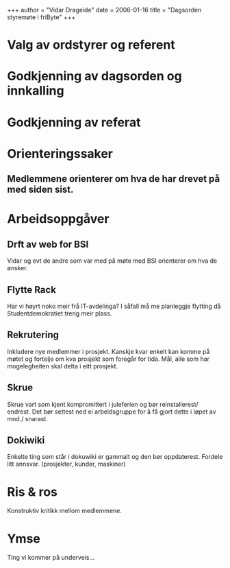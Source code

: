 +++
author = "Vidar Drageide"
date = 2006-01-16
title = "Dagsorden styremøte i friByte"
+++

# Valg av ordstyrer og referent

# Godkjenning av dagsorden og innkalling

# Godkjenning av referat

# Orienteringssaker

## Medlemmene orienterer om hva de har drevet på med siden sist.

# Arbeidsoppgåver

## Drft av web for BSI

Vidar og evt de andre som var med på møte med BSI orienterer om hva de
ønsker.

## Flytte Rack

Har vi høyrt noko meir frå IT-avdelinga? I såfall må me planleggje
flytting då Studentdemokratiet treng meir plass.

## Rekrutering

Inkludere nye medlemmer i prosjekt. Kanskje kvar enkelt kan komme på
møtet og fortelje om kva prosjekt som foregår for tida. Mål, alle som
har mogelegheiten skal delta i eitt prosjekt.

## Skrue

Skrue vart som kjent kompromittert i juleferien og bør reinstallerest/
endrest. Det bør settest ned ei arbeidsgruppe for å få gjort dette i
løpet av mnd./ snarast.

## Dokiwiki

Enkelte ting som står i dokuwiki er gammalt og den bør oppdaterest.
Fordele litt annsvar. (prosjekter, kunder, maskiner)

# Ris & ros

Konstruktiv kritikk mellom medlemmene.

# Ymse

Ting vi kommer på underveis\...
